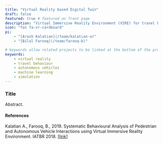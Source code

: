 ```yaml
---
title: "Virtual Reality based Digital Twin"
draft: false
featured: true # featured on front page
description: "Virtual Immersive Reality Environment (VIRE) for travel behaviour experiments."
icon: "fas fa-vr-cardboard"
pi:
    - "[Arash Kalatian](/team/kalatian-a)"
    - "[Bilal Farooq](/team/farooq-b)"

# keywords allow related projects to be linked at the bottom of the project page
keywords:
    - virtual reality
    - travel behaviour
    - autonomous vehicles
    - machine learning
    - simulation
---
```

### Title

Abstract.

#### References
Kalatian A., Farooq, B., 2019. Systematic Behavioural Analysis of Pedestrian and Autonomous Vehicle Interactions using Virtual Immersive Reality Environment. IATBR 2018. [[link]](kalatianfarooq-iatbr-2018.pdf)
